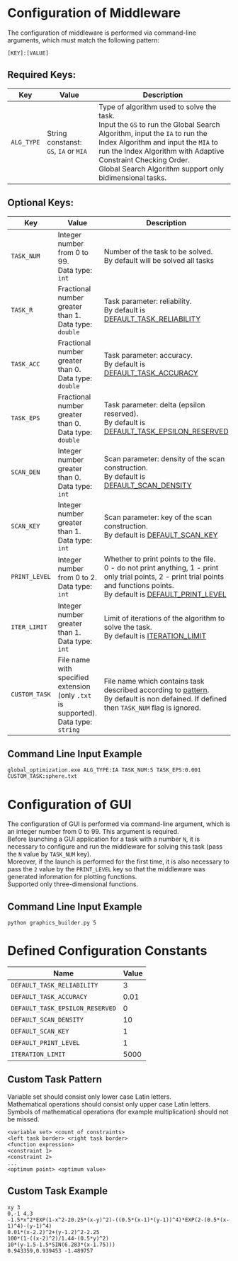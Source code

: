 # Configuration of Middleware
The configuration of middleware is performed via command-line arguments, which must match the following pattern:
```
[KEY]:[VALUE]
```
## Required Keys:
| Key       | Value                           | Description                                                                                                       |
|---------- |-------------------------------- |------------------------------------------------------------------------------------------------------------------ |
| `ALG_TYPE`| String constanst: `GS`, `IA` or `MIA` | Type of algorithm used to solve the task.<br />Input the `GS` to run the Global Search Algorithm, input the `IA` to run the Index Algorithm and input the `MIA` to run the Index Algorithm with Adaptive Constraint Checking Order.<br />Global Search Algorithm support only bidimensional tasks.|

## Optional Keys:
| Key       | Value                                 | Description                                                                                                  |
|---------- |-------------------------------------- |------------------------------------------------------------------------------------------------------------- |
| `TASK_NUM`| Integer number from 0 to 99.<br />Data type: `int` | Number of the task to be solved.<br />By default will be solved all tasks |
| `TASK_R`  | Fractional number greater than 1.<br />Data type: `double` | Task parameter: reliability.<br />By default is [DEFAULT_TASK_RELIABILITY](#defined-configuration-constants) |
| `TASK_ACC`| Fractional number greater than 0.<br />Data type: `double` | Task parameter: accuracy.<br />By default is [DEFAULT_TASK_ACCURACY](#defined-configuration-constants) |
| `TASK_EPS`| Fractional number greater than 0.<br />Data type: `double` | Task parameter: delta (epsilon reserved).<br />By default is [DEFAULT_TASK_EPSILON_RESERVED](#defined-configuration-constants) |
| `SCAN_DEN`| Integer number greater than 0.<br />Data type: `int` | Scan parameter: density of the scan construction.<br />By default is [DEFAULT_SCAN_DENSITY](#defined-configuration-constants) |
| `SCAN_KEY`| Integer number greater than 1.<br />Data type: `int` | Scan parameter: key of the scan construction.<br />By default is [DEFAULT_SCAN_KEY](#defined-configuration-constants) |
| `PRINT_LEVEL`| Integer number from 0 to 2.<br />Data type: `int` | Whether to print points to the file.<br />0 - do not print anything, 1 - print only trial points, 2 - print trial points and functions points.<br />By default is [DEFAULT_PRINT_LEVEL](#defined-configuration-constants) |
| `ITER_LIMIT`| Integer number greater than 1.<br />Data type: `int` | Limit of iterations of the algorithm to solve the task.<br />By default is [ITERATION_LIMIT](#defined-configuration-constants) |
| `CUSTOM_TASK`| File name with specified extension (only `.txt` is supported).<br />Data type: `string` | File name which contains task described according to [pattern](#custom-task-pattern).<br />By default is non defained. If defined then `TASK_NUM` flag is ignored. |

## Command Line Input Example
```
global_optimization.exe ALG_TYPE:IA TASK_NUM:5 TASK_EPS:0.001 CUSTOM_TASK:sphere.txt
```

# Configuration of GUI
The configuration of GUI is performed via command-line argument, which is an integer number from 0 to 99. This argument is required.<br />
Before launching a GUI application for a task with a number `N`, it is necessary to configure and run the middleware for solving this task (pass the `N` value by `TASK_NUM` key). <br />Moreover, if the launch is performed for the first time, it is also necessary to pass the `2` value by the `PRINT_LEVEL` key so that the middleware was generated information for plotting functions.<br />
Supported only three-dimensional functions.<br />

## Command Line Input Example
```
python graphics_builder.py 5
```

# Defined Configuration Constants
| Name                            | Value  |
| ------------------------------- |------- |
| `DEFAULT_TASK_RELIABILITY`      | 3      | 
| `DEFAULT_TASK_ACCURACY`         | 0.01   | 
| `DEFAULT_TASK_EPSILON_RESERVED` | 0      |
| `DEFAULT_SCAN_DENSITY`          | 10     | 
| `DEFAULT_SCAN_KEY`              | 1      |
| `DEFAULT_PRINT_LEVEL`           | 1      |
| `ITERATION_LIMIT`               | 5000   |

## Custom Task Pattern
Variable set should consist only lower case Latin letters.<br />
Mathematical operations should consist only upper case Latin letters.<br />
Symbols of mathematical operations (for example multiplication) should not be missed.<br />
```
<variable set> <count of constraints>
<left task border> <right task border>
<function expression>
<constraint 1>
<constraint 2>
...
<optimum point> <optimum value>
```

## Custom Task Example
```
xy 3
0,-1 4,3
-1.5*x^2*EXP(1-x^2-20.25*(x-y)^2)-((0.5*(x-1)*(y-1))^4)*EXP(2-(0.5*(x-1)^4)-(y-1)^4)
0.01*(x-2.2)^2+(y-1.2)^2-2.25
100*(1-((x-2)^2)/1.44-(0.5*y)^2)
10*(y-1.5-1.5*SIN(6.283*(x-1.75)))
0.943359,0.939453 -1.489757
```
